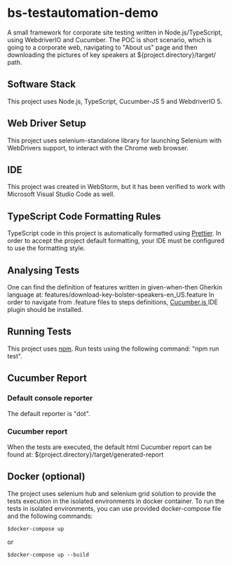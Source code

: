 # bs-testautomation-demo
A small framework for corporate site testing written in Node.js/TypeScript, using WebdriverIO and Cucumber.
The POC is short scenario, which is going to a corporate web, 
navigating to "About us" page and then downloading the pictures of key speakers at ${project.directory}/target/
path.

## Software Stack
This project uses Node.js, TypeScript, Cucumber-JS 5 and WebdriverIO 5.

## Web Driver Setup
This project uses selenium-standalone library for launching Selenium with WebDrivers support,
to interact with the Chrome web browser.

## IDE
This project was created in WebStorm, 
but it has been verified to work with Microsoft Visual Studio Code as well.

## TypeScript Code Formatting Rules
TypeScript code in this project is automatically formatted using  [Prettier](https://prettier.io/).
In order to accept the project default formatting, your IDE must be configured to use the formatting style.

## Analysing Tests
One can find the definition of features written in given-when-then Gherkin language at:
features/download-key-bolster-speakers-en_US.feature
In order to navigate from .feature files to steps definitions,
[Cucumber.js ](https://plugins.jetbrains.com/search?search=Cucumber) IDE plugin should be installed.

## Running Tests
This project uses [npm](https://nodejs.org/).
Run tests using the following command: "npm run test".

## Cucumber Report
### Default console reporter
The default reporter is "dot". 
### Cucumber report
When the tests are executed, the default html Cucumber report can be found at:
${project.directory}/target/generated-report

## Docker (optional)
The project uses selenium hub and selenium grid solution to provide the tests execution in the isolated environments 
in docker container.
To run the tests in isolated environments, you can use provided docker-compose file 
and the following commands:
```
$docker-compose up
```
or
```
$docker-compose up --build
```
